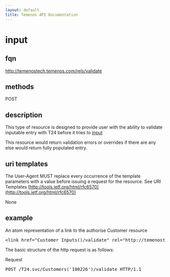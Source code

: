 ```yaml
---
layout: default
title: Temenos API Documentation
---
```


# input

## fqn
http://temenostech.temenos.com/rels/validate

## methods
POST

## description
This type of resource is designed to provide user with the ability to validate inputable entry with T24 before it tries to [input](input)

This resource would return validation errors or overrides if there are any else would return fully populated entry. 


## uri templates
The User-Agent MUST replace every occurrence of the template parameters with a value before issuing a request for the resource.  See URI Templates [http://tools.ietf.org/html/rfc6570](http://tools.ietf.org/html/rfc6570)

None


## example
An atom representation of a link to the authorise Customer resource
<pre>
&lt;link href="Customer_Inputs()/validate" rel="http://temenostech.temenos.com/rels/input" type="application/atom+xml;type=entry" title="input" hreflang="en" length="0" /&gt;
</pre>

The basic structure of the http request is as follows:

Request
<pre>
POST /T24.svc/Customers('100226')/validate HTTP/1.1
</pre>
